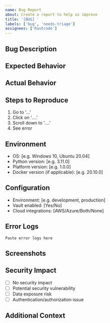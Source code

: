 ```yaml
---
name: Bug Report
about: Create a report to help us improve
title: '[BUG] '
labels: ['bug', 'needs-triage']
assignees: ['Rautcode']
---
```


## Bug Description
<!-- A clear and concise description of what the bug is -->

## Expected Behavior
<!-- A clear and concise description of what you expected to happen -->

## Actual Behavior
<!-- A clear and concise description of what actually happened -->

## Steps to Reproduce
1. Go to '...'
2. Click on '....'
3. Scroll down to '....'
4. See error

## Environment
- OS: [e.g. Windows 10, Ubuntu 20.04]
- Python version: [e.g. 3.11.0]
- Platform version: [e.g. 1.0.0]
- Docker version (if applicable): [e.g. 20.10.0]

## Configuration
<!-- Please provide relevant configuration details -->
- Environment: [e.g. development, production]
- Vault enabled: [Yes/No]
- Cloud integrations: [AWS/Azure/Both/None]

## Error Logs
<!-- If applicable, add error logs to help explain your problem -->
```
Paste error logs here
```

## Screenshots
<!-- If applicable, add screenshots to help explain your problem -->

## Security Impact
<!-- Describe any potential security implications -->
- [ ] No security impact
- [ ] Potential security vulnerability
- [ ] Data exposure risk
- [ ] Authentication/authorization issue

## Additional Context
<!-- Add any other context about the problem here -->
